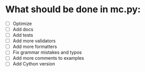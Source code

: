 # What should be done in mc.py:

* [ ] Optimize
* [ ] Add docs
* [ ] Add tests
* [ ] Add more validators
* [ ] Add more formatters
* [ ] Fix grammar mistakes and typos
* [ ] Add more comments to examples
* [ ] Add Cython version